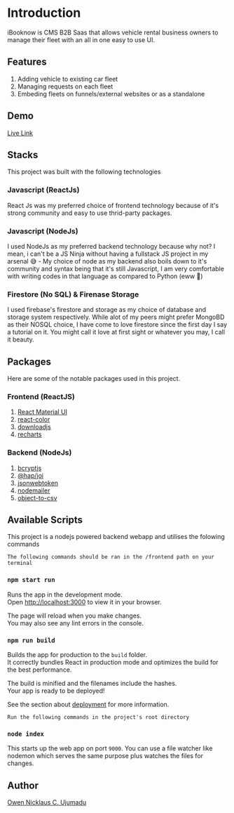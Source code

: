 # Introduction

iBooknow is CMS B2B Saas that allows vehicle rental business owners to manage their fleet with an all in one easy to use UI.

## Features

1. Adding vehicle to existing car fleet
2. Managing requests on each fleet
3. Embeding fleets on funnels/external websites or as a standalone

## Demo

[Live Link](https://ibooknow-fbdae3dcf11a.herokuapp.com/)

## Stacks

This project was built with the following technologies

### Javascript (ReactJs)

React Js was my preferred choice of frontend technology because of it's strong community and easy to use thrid-party packages.

### Javascript (NodeJs)

I used NodeJs as my preferred backend technology because why not? I mean, i can't be a JS Ninja without having a fullstack JS project in my arsenal 😅 - My choice of node as my backend also boils down to it's community and syntax being that it's still Javascript, I am very comfortable with writing codes in that language as compared to Python (eww 🙂)

### Firestore (No SQL) & Firenase Storage

I used firebase's firestore and storage as my choice of database and storage system respectively. While alot of my peers might prefer MongoBD as their NOSQL choice, I have come to love firestore since the first day I say a tutorial on it. You might call it love at first sight or whatever you may, I call it beauty.

## Packages

Here are some of the notable packages used in this project.

### Frontend (ReactJS)

1. [React Material UI](https://mui.com)
2. [react-color](https://www.npmjs.com/package/react-color)
3. [downloadjs](https://www.npmjs.com/package/downloadjs)
4. [recharts](https://recharts.org/)


### Backend (NodeJs)

1. [bcryptjs](https://www.npmjs.com/package/bcryptjs)
2. [@hap/joi](https://www.npmjs.com/package/@hapi/joi)
3. [jsonwebtoken](https://www.npmjs.com/package/jsonwebtoken)
4. [nodemailer](https://nodemailer.com/)
5. [object-to-csv](https://www.npmjs.com/package/objects-to-csv)

## Available Scripts
This project is a nodejs powered backend webapp and utilises the folowing commands

`The following commands should be ran in the /frontend path on your terminal`

### `npm start run`

Runs the app in the development mode.\
Open [http://localhost:3000](http://localhost:3000) to view it in your browser.

The page will reload when you make changes.\
You may also see any lint errors in the console.


### `npm run build`

Builds the app for production to the `build` folder.\
It correctly bundles React in production mode and optimizes the build for the best performance.

The build is minified and the filenames include the hashes.\
Your app is ready to be deployed!

See the section about [deployment](https://facebook.github.io/create-react-app/docs/deployment) for more information.

`Run the following commands in the project's root directory`

### `node index`

This starts up the web app on port `9000`. You can use a file watcher like nodemon which serves the same purpose plus watches the files for changes.


## Author

[Owen Nicklaus C. Ujumadu](mailto:ujumaduowen@gmail.com)


